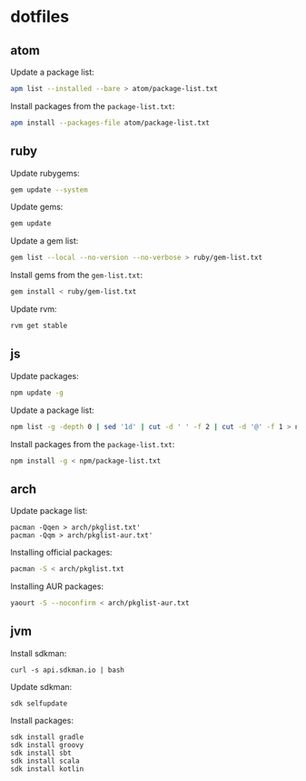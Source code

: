 # dotfiles

## atom

Update a package list:

```bash
apm list --installed --bare > atom/package-list.txt
```

Install packages from the `package-list.txt`:

```bash
apm install --packages-file atom/package-list.txt
```

## ruby

Update rubygems:

```bash
gem update --system
```

Update gems:

```bash
gem update
```

Update a gem list:

```bash
gem list --local --no-version --no-verbose > ruby/gem-list.txt
```

Install gems from the `gem-list.txt`:

```bash
gem install < ruby/gem-list.txt
```

Update rvm:

```bash
rvm get stable
```

## js

Update packages:

```bash
npm update -g
```

Update a package list:

```bash
npm list -g -depth 0 | sed '1d' | cut -d ' ' -f 2 | cut -d '@' -f 1 > npm/package-list.txt
```

Install packages from the `package-list.txt`:

```bash
npm install -g < npm/package-list.txt
```

## arch

Update package list:

```
pacman -Qqen > arch/pkglist.txt'
pacman -Qqm > arch/pkglist-aur.txt'
```

Installing official packages:

```bash
pacman -S < arch/pkglist.txt
```

Installing AUR packages:

```bash
yaourt -S --noconfirm < arch/pkglist-aur.txt
```

## jvm

Install sdkman:

```
curl -s api.sdkman.io | bash
```

Update sdkman:

```
sdk selfupdate
```

Install packages:

```
sdk install gradle
sdk install groovy
sdk install sbt
sdk install scala
sdk install kotlin
```
